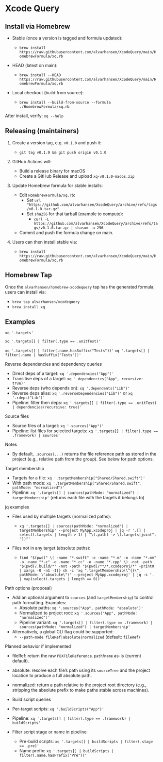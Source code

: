 # Xcode Query

## Install via Homebrew

- Stable (once a version is tagged and formula updated):
  - `brew install https://raw.githubusercontent.com/alvarhansen/XcodeQuery/main/HomebrewFormula/xq.rb`

- HEAD (latest on main):
  - `brew install --HEAD https://raw.githubusercontent.com/alvarhansen/XcodeQuery/main/HomebrewFormula/xq.rb`

- Local checkout (build from source):
  - `brew install --build-from-source --formula ./HomebrewFormula/xq.rb`

After install, verify: `xq --help`

## Releasing (maintainers)

1) Create a version tag, e.g. `v0.1.0` and push it:
   - `git tag v0.1.0 && git push origin v0.1.0`

2) GitHub Actions will:
   - Build a release binary for macOS
   - Create a GitHub Release and upload `xq-v0.1.0-macos.zip`

3) Update Homebrew formula for stable installs:
   - Edit `HomebrewFormula/xq.rb`:
     - Set `url "https://github.com/alvarhansen/XcodeQuery/archive/refs/tags/v0.1.0.tar.gz"`
     - Set `sha256` for that tarball (example to compute):
       - `curl -L https://github.com/alvarhansen/XcodeQuery/archive/refs/tags/v0.1.0.tar.gz | shasum -a 256`
   - Commit and push the formula change on main.

4) Users can then install stable via:
   - `brew install https://raw.githubusercontent.com/alvarhansen/XcodeQuery/main/HomebrewFormula/xq.rb`

## Homebrew Tap

Once the `alvarhansen/homebrew-xcodequery` tap has the generated formula, users can install via:

- `brew tap alvarhansen/xcodequery`
- `brew install xq`

## Examples

`xq '.targets'`

`xq '.targets[] | filter(.type == .unitTest)'`

`xq '.targets[] | filter(.name.hasSuffix("Tests"))'`
`xq '.targets[] | filter(.name | hasSuffix("Tests"))'`

Reverse dependencies and dependency queries

- Direct deps of a target: `xq '.dependencies("App")'`
- Transitive deps of a target: `xq '.dependencies("App", recursive: true)'`
- Reverse deps (who depends on): `xq '.dependents("Lib")'`
- Reverse deps alias: `xq '.reverseDependencies("Lib")'` or `xq '.rdeps("Lib")'`
- Pipeline: filter then deps: `xq '.targets[] | filter(.type == .unitTest) | dependencies(recursive: true)'`

Source files

- Source files of a target: `xq '.sources("App")'`
- Pipeline: list files for selected targets: `xq '.targets[] | filter(.type == .framework) | sources'`

Notes

- By default, `.sources(...)` returns the file reference path as stored in the project (e.g., relative path from the group). See below for path options.

Target membership

- Targets for a file: `xq '.targetMembership("Shared/Shared.swift")'`
- With path mode: `xq '.targetMembership("Shared/Shared.swift", pathMode: "normalized")'`
- Pipeline: `xq '.targets[] | sources(pathMode: "normalized") | targetMembership'` (returns each file with the targets it belongs to)

jq examples

- Files used by multiple targets (normalized paths):
  - `xq '.targets[] | sources(pathMode: "normalized") | targetMembership' --project MyApp.xcodeproj | jq -r '.[] | select(.targets | length > 1) | "\(.path) -> \(.targets|join(", "))"'`

- Files not in any target (absolute paths):
  - `find "$(pwd)" \( -name "*.swift" -o -name "*.m" -o -name "*.mm" -o -name "*.c" -o -name "*.cc" -o -name "*.cpp" \) -not -path "$(pwd)/.build/*" -not -path "$(pwd)/**/*.xcodeproj/*" -print0 | xargs -0 -n1 -I{} sh -c 'xq ".targetMembership(\"{}\", pathMode: \"absolute\")" --project MyApp.xcodeproj' | jq -s '. | map(select(.targets | length == 0))'`

Path options (proposal)

- Add an optional argument to `sources` (and `targetMembership`) to control path formatting. Examples:
  - Absolute paths: `xq '.sources("App", pathMode: "absolute")'`
  - Normalized to project root: `xq '.sources("App", pathMode: "normalized")'`
  - Pipeline variant: `xq '.targets[] | filter(.type == .framework) | sources(pathMode: "normalized") | targetMembership'`
- Alternatively, a global CLI flag could be supported:
  - `--path-mode fileRef|absolute|normalized` (default: `fileRef`)

Planned behavior if implemented

- fileRef: return the raw `PBXFileReference.path`/`name` as-is (current default).
- absolute: resolve each file’s path using its `sourceTree` and the project location to produce a full absolute path.
- normalized: return a path relative to the project root directory (e.g., stripping the absolute prefix to make paths stable across machines).
- Build script queries

- Per-target scripts: `xq '.buildScripts("App")'`
- Pipeline: `xq '.targets[] | filter(.type == .framework) | buildScripts'`
- Filter script stage or name in pipeline:
  - Pre-build scripts: `xq '.targets[] | buildScripts | filter(.stage == .pre)'`
  - Name prefix: `xq '.targets[] | buildScripts | filter(.name.hasPrefix("Pre"))'`
